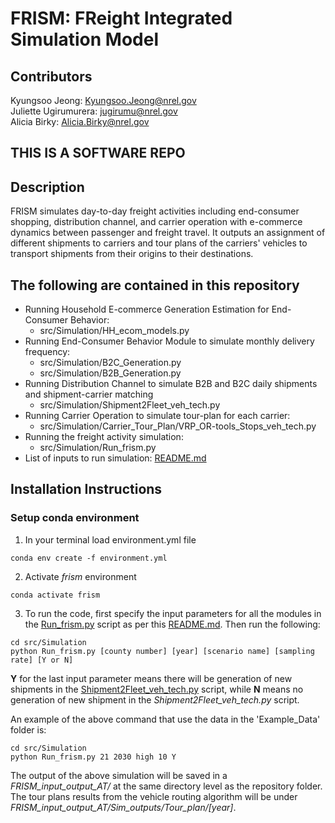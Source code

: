 # FRISM: FReight Integrated Simulation Model
## Contributors
Kyungsoo Jeong: <Kyungsoo.Jeong@nrel.gov>
<br>
Juliette Ugirumurera: <jugirumu@nrel.gov>
<br>
Alicia Birky: <Alicia.Birky@nrel.gov>
<br>

## THIS IS A SOFTWARE REPO

## Description
FRISM simulates day-to-day freight activities including end-consumer shopping, distribution channel, and carrier operation with e-commerce dynamics between passenger and freight travel. It outputs an assignment of different shipments to carriers and tour plans of the carriers' vehicles to transport shipments from their origins to their destinations.

## The following are contained in this repository
- Running Household E-commerce Generation Estimation for End-Consumer Behavior:
    *   src/Simulation/HH_ecom_models.py
- Running End-Consumer Behavior Module to simulate monthly delivery frequency:
    *   src/Simulation/B2C_Generation.py
    *   src/Simulation/B2B_Generation.py
- Running Distribution Channel to simulate B2B and B2C daily shipments and shipment-carrier matching
    *   src/Simulation/Shipment2Fleet_veh_tech.py
- Running Carrier Operation to simulate tour-plan for each carrier:
    *   src/Simulation/Carrier_Tour_Plan/VRP_OR-tools_Stops_veh_tech.py
- Running the freight activity simulation:
    *   src/Simulation/Run_frism.py
- List of inputs to run simulation: [README.md](https://github.com/NREL/FRISM/tree/open-source/src#readme)

## Installation Instructions
### Setup conda environment
1. In your terminal load  environment.yml file
```linux
conda env create -f environment.yml
```
2. Activate *frism* environment
```linux
conda activate frism
```
3. To run the code, first specify the input parameters for all the modules in the [Run_frism.py](https://github.com/NREL/FRISM/blob/open-source/src/Simulation/Run_frism.py) script as per this [README.md](https://github.com/NREL/FRISM/tree/open-source/src#readme). Then run the following:
```linux
cd src/Simulation
python Run_frism.py [county number] [year] [scenario name] [sampling rate] [Y or N]
```
**Y** for the last input parameter means there will be generation of new shipments in the [Shipment2Fleet_veh_tech.py](https://github.com/NREL/FRISM/blob/open-source/src/Simulation/Shipment2Fleet_veh_tech.py) script, while **N** means no generation of new shipment in the *Shipment2Fleet_veh_tech.py* script.

An example of the above command that use the data in the 'Example_Data' folder is:
```linux
cd src/Simulation
python Run_frism.py 21 2030 high 10 Y
```

The output of the above simulation will be saved in a *FRISM_input_output_AT/* at the same directory level as the repository folder. The tour plans results from the vehicle routing algorithm will be under *FRISM_input_output_AT/Sim_outputs/Tour_plan/[year]*.

